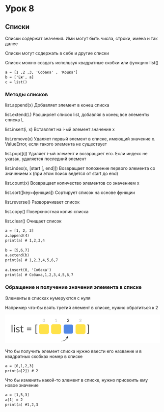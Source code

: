 # Урок 8
## Списки 

Списки содержат значения. Ими могут быть числа, строки, имена и так далее 

Списки могут содержать в себе и другие списки

Список можно создать используя квадратные скобки или функцию list()

    a = [1 ,2 ,3, 'Собака' , 'Кошка']
    b = ['Еж', a]
    c = list()



### Методы списков

list.append(x)	Добавляет элемент в конец списка

list.extend(L)	Расширяет список list, добавляя в конец все элементы списка L

list.insert(i, x)	Вставляет на i-ый элемент значение x

list.remove(x)	Удаляет первый элемент в списке, имеющий значение x. ValueError, если такого элемента не существует

list.pop([i])	Удаляет i-ый элемент и возвращает его. Если индекс не указан, удаляется последний элемент

list.index(x, [start [, end]])	Возвращает положение первого элемента со значением x (при этом поиск ведется от start до end)

list.count(x)	Возвращает количество элементов со значением x

list.sort([key=функция])	Сортирует список на основе функции

list.reverse()	Разворачивает список

list.copy()	Поверхностная копия списка

list.clear()	Очищает список

    a = [1, 2, 3]
    a.append(4)
    print(a) # 1,2,3,4

    b = [5,6,7]
    a.extend(b)
    print(a) # 1,2,3,4,5,6,7

    a.insert(0, 'Собака')
    print(a) # Собака,1,2,3,4,5,6,7

### Обращение и получение значения элемента в списке

Элементы в списках нумеруются с нуля

Например что-бы взять третий элемент в списке, нужно обратиться к 2

![Альтернативный текст](/Урок_8/list.svg)

Что бы получить элемент списка нужно ввести его название и в квадратных скобках номер в списке

    a = [0,1,2,3]
    print(a[2]) # 2

Что бы изменить какой-то элемент в списке, нужно присвоить ему новое значение

    a = [1,5,3]
    a[1] = 2
    print(a) #1,2,3

